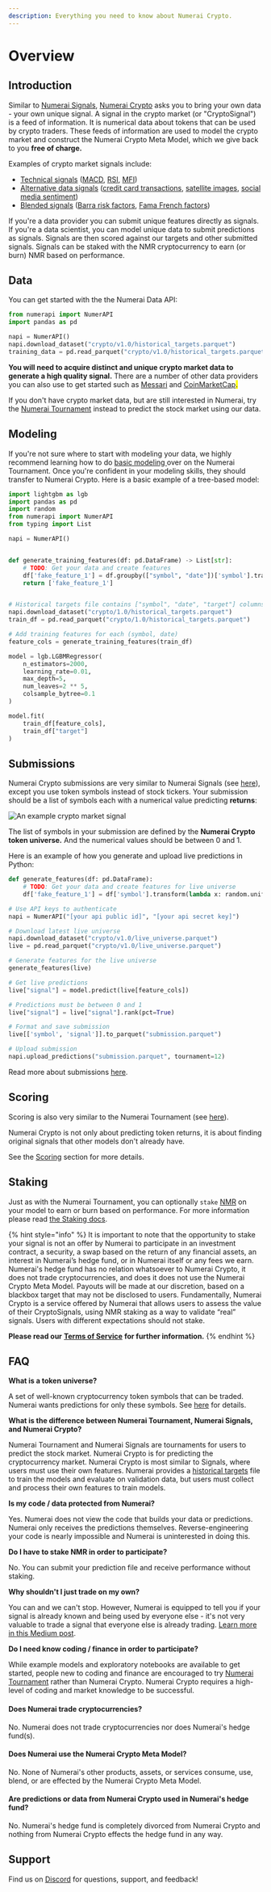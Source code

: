 ```yaml
---
description: Everything you need to know about Numerai Crypto.
---
```


# Overview

## Introduction

Similar to [Numerai Signals](broken-reference), [Numerai Crypto](https://crypto.numer.ai) asks you to bring your own data - your own unique signal. A signal in the crypto market (or "CryptoSignal") is a feed of information. It is numerical data about tokens that can be used by crypto traders. These feeds of information are used to model the crypto market and construct the Numerai Crypto Meta Model, which we give back to you **free of charge.**

Examples of crypto market signals include:

* [Technical signals](https://www.investopedia.com/terms/t/technicalindicator.asp) ([MACD](https://www.investopedia.com/terms/m/macd.asp), [RSI](https://www.investopedia.com/terms/r/rsi.asp), [MFI](https://www.investopedia.com/terms/m/mfi.asp))
* [Alternative data signals](https://en.wikipedia.org/wiki/Alternative\_data\_\(finance\)) ([credit card transactions](https://secondmeasure.com/), [satellite images](https://www.theatlantic.com/magazine/archive/2019/05/stock-value-satellite-images-investing/586009/), [social media sentiment](https://www.swaggystocks.com/dashboard/wallstreetbets/realtime))
* [Blended signals](https://www.investopedia.com/terms/m/multifactor-model.asp) ([Barra risk factors](https://www.investopedia.com/terms/b/barra-risk-factor-analysis.asp), [Fama French factors](https://www.investopedia.com/terms/f/famaandfrenchthreefactormodel.asp))

If you're a data provider you can submit unique features directly as signals. If you're a data scientist, you can model unique data to submit predictions as signals. Signals are then scored against our targets and other submitted signals. Signals can be staked with the NMR cryptocurrency to earn (or burn) NMR based on performance.

## Data

You can get started with the the Numerai Data API:

```python
from numerapi import NumerAPI
import pandas as pd

napi = NumerAPI()
napi.download_dataset("crypto/v1.0/historical_targets.parquet")
training_data = pd.read_parquet("crypto/v1.0/historical_targets.parquet")
```

**You will need to acquire distinct and unique crypto market data to generate a high quality signal.** There are a number of other data providers you can also use to get started such as [Messari](https://messari.io/api) and [CoinMarketCap](https://coinmarketcap.com/api)<mark style="background-color:yellow;">.</mark>

If you don't have crypto market data, but are still interested in Numerai, try the [Numerai Tournament](https://numer.ai/) instead to predict the stock market using our data.

## Modeling

If you're not sure where to start with modeling your data, we highly recommend learning how to do [basic modeling ](../numerai-tournament/models.md)over on the Numerai Tournament. Once you're confident in your modeling skills, they should transfer to Numerai Crypto. Here is a basic example of a tree-based model:

```python
import lightgbm as lgb
import pandas as pd
import random
from numerapi import NumerAPI
from typing import List

napi = NumerAPI()


def generate_training_features(df: pd.DataFrame) -> List[str]:
    # TODO: Get your data and create features
    df['fake_feature_1'] = df.groupby(["symbol", "date"])['symbol'].transform(lambda x: random.uniform(0, 1))
    return ['fake_feature_1']


# Historical targets file contains ["symbol", "date", "target"] columns
napi.download_dataset("crypto/1.0/historical_targets.parquet")
train_df = pd.read_parquet("crypto/1.0/historical_targets.parquet")

# Add training features for each (symbol, date)
feature_cols = generate_training_features(train_df)

model = lgb.LGBMRegressor(
    n_estimators=2000,
    learning_rate=0.01,
    max_depth=5,
    num_leaves=2 ** 5,
    colsample_bytree=0.1
)

model.fit(
    train_df[feature_cols],
    train_df["target"]
)

```

## Submissions

Numerai Crypto submissions are very similar to Numerai Signals (see [here](../numerai-signals/submissions.md)), except you use token symbols instead of stock tickers. Your submission should be a list of symbols each with a numerical value predicting **returns**:

![An example crypto market signal](../.gitbook/assets/cryptosignals\_ex\_sub.png)

The list of symbols in your submission are defined by the **Numerai Crypto token universe.** And the numerical values should be between 0 and 1.

Here is an example of how you generate and upload live predictions in Python:

```python
def generate_features(df: pd.DataFrame):
    # TODO: Get your data and create features for live universe
    df['fake_feature_1'] = df['symbol'].transform(lambda x: random.uniform(0, 1))

# Use API keys to authenticate
napi = NumerAPI("[your api public id]", "[your api secret key]")

# Download latest live universe
napi.download_dataset("crypto/v1.0/live_universe.parquet")
live = pd.read_parquet("crypto/v1.0/live_universe.parquet")

# Generate features for the live universe
generate_features(live)

# Get live predictions
live["signal"] = model.predict(live[feature_cols])

# Predictions must be between 0 and 1
live["signal"] = live["signal"].rank(pct=True)

# Format and save submission
live[['symbol', 'signal']].to_parquet("submission.parquet")

# Upload submission
napi.upload_predictions("submission.parquet", tournament=12)
```

Read more about submissions [here](submissions.md).

## Scoring

Scoring is also very similar to the Numerai Tournament (see [here](../numerai-tournament/scoring/)).

Numerai Crypto is not only about predicting token returns, it is about finding original signals that other models don't already have.

See the [Scoring](scoring/) section for more details.

## Staking <a href="#staking" id="staking"></a>

Just as with the Numerai Tournament, you can optionally `stake` [NMR](https://www.coinbase.com/price/numeraire) on your model to earn or burn based on performance. For more information please read [the Staking docs](../numerai-tournament/staking.md).

{% hint style="info" %}
It is important to note that the opportunity to stake your signal is not an offer by Numerai to participate in an investment contract, a security, a swap based on the return of any financial assets, an interest in Numerai’s hedge fund, or in Numerai itself or any fees we earn. Numerai's hedge fund has no relation whatsoever to Numerai Crypto, it does not trade cryptocurrencies, and does it does not use the Numerai Crypto Meta Model. Payouts will be made at our discretion, based on a blackbox target that may not be disclosed to users. Fundamentally, Numerai Crypto is a service offered by Numerai that allows users to assess the value of their CryptoSignals, using NMR staking as a way to validate “real” signals. Users with different expectations should not stake.

**Please read our** [**Terms of Service**](https://numer.ai/terms) **for further information.**
{% endhint %}

## FAQ

**What is a token universe?**

A set of well-known cryptocurrency token symbols that can be traded. Numerai wants predictions for only these symbols. See [here](../numerai-signals/submissions.md) for details.

**What is the difference between Numerai Tournament, Numerai Signals, and Numerai Crypto?**

Numerai Tournament and Numerai Signals are tournaments for users to predict the stock market. Numerai Crypto is for predicting the cryptocurrency market. Numerai Crypto is most similar to Signals, where users must use their own features. Numerai provides a [historical targets](data.md) file to train the models and evaluate on validation data, but users must collect and process their own features to train models.

**Is my code / data protected from Numerai?**

Yes. Numerai does not view the code that builds your data or predictions. Numerai only receives the predictions themselves. Reverse-engineering your code is nearly impossible and Numerai is uninterested in doing this.

**Do I have to stake NMR in order to participate?**

No. You can submit your prediction file and receive performance without staking.

**Why shouldn't I just trade on my own?**

You can and we can't stop. However, Numerai is equipped to tell you if your signal is already known and being used by everyone else - it's not very valuable to trade a signal that everyone else is already trading. [Learn more in this Medium post](https://medium.com/numerai/building-the-last-hedge-fund-introducing-numerai-signals-12de26dfa69c).

**Do I need know coding / finance in order to participate?**

While example models and exploratory notebooks are available to get started, people new to coding and finance are encouraged to try [Numerai Tournament](../) rather than Numerai Crypto. Numerai Crypto requires a high-level of coding and market knowledge to be successful.

#### Does Numerai trade cryptocurrencies?

No. Numerai does not trade cryptocurrencies nor does Numerai's hedge fund(s).

#### Does Numerai use the Numerai Crypto Meta Model?

No. None of Numerai's other products, assets, or services consume, use, blend, or are effected by the Numerai Crypto Meta Model.

#### Are predictions or data from Numerai Crypto used in Numerai's hedge fund?

No. Numerai's hedge fund is completely divorced from Numerai Crypto and nothing from Numerai Crypto effects the hedge fund in any way.

## Support

Find us on [Discord](https://discord.gg/numerai) for questions, support, and feedback!

